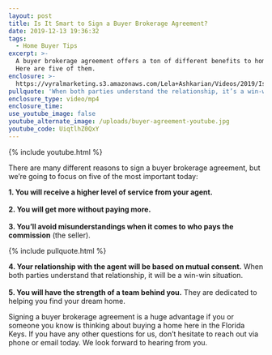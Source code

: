 ```yaml
---
layout: post
title: Is It Smart to Sign a Buyer Brokerage Agreement?
date: 2019-12-13 19:36:32
tags:
  - Home Buyer Tips
excerpt: >-
  A buyer brokerage agreement offers a ton of different benefits to homebuyers.
  Here are five of them.
enclosure: >-
  https://vyralmarketing.s3.amazonaws.com/Lela+Ashkarian/Videos/2019/Is+It+Smart+to+Sign+a+Buyer+Brokerage+Agreement_.mp4
pullquote: 'When both parties understand the relationship, it’s a win-win.'
enclosure_type: video/mp4
enclosure_time:
use_youtube_image: false
youtube_alternate_image: /uploads/buyer-agreement-youtube.jpg
youtube_code: UiqtlhZ0QxY
---
```


{% include youtube.html %}

There are many different reasons to sign a buyer brokerage agreement, but we’re going to focus on five of the most important today:

**1\. You will receive a higher level of service from your agent.**<br><br>**2\. You will get more without paying more.**<br><br>**3\. You’ll avoid misunderstandings when it comes to who pays the commission** (the seller).

{% include pullquote.html %}

**4\. Your relationship with the agent will be based on mutual consent.** When both parties understand that relationship, it will be a win-win situation.<br><br>**5\. You will have the strength of a team behind you.** They are dedicated to helping you find your dream home.

Signing a buyer brokerage agreement is a huge advantage if you or someone you know is thinking about buying a home here in the Florida Keys. If you have any other questions for us, don’t hesitate to reach out via phone or email today. We look forward to hearing from you.